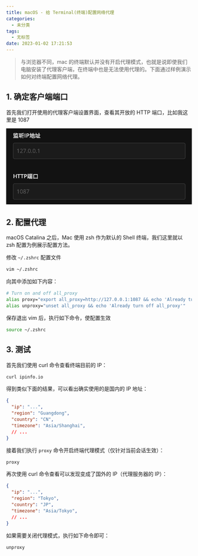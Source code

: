```yaml
---
title: macOS - 给 Terminal(终端)配置网络代理
categories:
  - 未分类
tags:
  - 无标签
date: 2023-01-02 17:21:53
---
```


> 与浏览器不同，mac 的终端默认并没有开启代理模式，也就是说即使我们电脑安装了代理客户端，在终端中也是无法使用代理的。下面通过样例演示如何对终端配置网络代理。

## 1. 确定客户端端口

首先我们打开使用的代理客户端设置界面，查看其开放的 HTTP 端口，比如我这里是 1087

![监听端口](./macOS-给-Terminal-终端-配置网络代理/监听端口.png)

## 2. 配置代理

macOS Catalina 之后，Mac 使用 zsh 作为默认的 Shell 终端，我们这里就以 zsh 配置为例展示配置方法。

修改 `~/.zshrc` 配置文件

```sh
vim ~/.zshrc
```

向其中添加如下内容：

```sh
# Turn on and off all_proxy
alias proxy="export all_proxy=http://127.0.0.1:1087 && echo 'Already turn on all_proxy to http://127.0.0.1:1087'"
alias unproxy="unset all_proxy && echo 'Already turn off all_proxy'"
```

保存退出 vim 后，执行如下命令，使配置生效

```sh
source ~/.zshrc
```

## 3. 测试

首先我们使用 curl 命令查看终端目前的 IP：

```sh
curl ipinfo.io
```

得到类似下面的结果，可以看出确实使用的是国内的 IP 地址：

```json
{
  "ip": "...",
  "region": "Guangdong",
  "country": "CN",
  "timezone": "Asia/Shanghai",
  // ...
}
```

接着我们执行 `proxy` 命令开启终端代理模式（仅针对当前会话生效）：

```sh
proxy
```

再次使用 curl 命令查看可以发现变成了国外的 IP（代理服务器的 IP）：

```json
{
  "ip": "...",
  "region": "Tokyo",
  "country": "JP",
  "timezone": "Asia/Tokyo",
  // ...
}
```

如果需要关闭代理模式，执行如下命令即可：

```sh
unproxy
```
